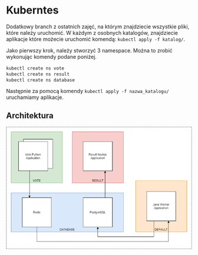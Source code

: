# Kuberntes

Dodatkowy branch z ostatnich zajęć, na którym znajdziecie wszystkie pliki, które należy uruchomić. W każdym z osobnych katalogów, znajdziecie aplikacje które możecie uruchomić komendą: `kubectl apply -f katalog/`.

Jako pierwszy krok, należy stworzyć 3 namespace. Można to zrobić wykonując komendy podane poniżej.

```
kubectl create ns vote
kubectl create ns result
kubectl create ns database
```

Następnie za pomocą komendy `kubectl apply -f nazwa_katalogu/` uruchamiamy aplikacje.

## Architektura

![Application Architecture](assets/arch.png)
